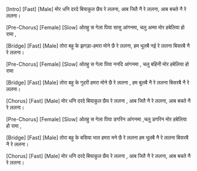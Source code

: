 [Intro] 
[Fast]
[Male]
मोर धनि दरदे 
बियाकुल छैय रे ललना,
आब जितै नै रे ललना, 
आब बचते नै रे ललना।

[Pre-Chorus]
[Female]
[Slow]
ओतहु स गेला पिया सासु आंगनमा, 
चलु अम्मा मोर हबेलिया हो रामा ,

[Bridge]
[Fast]
[Male]
तोरा बहु के झगड़ा-हमरा 
मोने छै रे ललना,
हम भूलबै नई रे ललना
बिसरबै नै रे ललना।

[Pre-Chorus]
[Female]
[Slow]
ओतहु स गेला पिया ननदि आंगनमा ,
चलु बहिनी मोर हबेलिया हो रामा

[Bridge]
[Fast]
[Male]
तोरा बहु के गुदरी हमरा 
मोने छै रे ललना ,
हम बुलबै नै रे ललना 
बिसरबै नै रे ललना।

[Chorus] 
[Fast]
[Male]
मोर धनि दरदे 
बियाकुल छैय रे ललना ,
आब जितै नै रे ललना, 
आब बचते नै रे ललना।

[Pre-Chorus]
[Female]
[Slow]
ओतहु स गेला पिया डगरिन आंगनमा ,चलु डगरिन मोर हबेलिया हो रामा ,

[Bridge]
[Fast]
[Male]
तोरा बहु के बसिया भात 
हमरा मने छै रे ललना
हम भूलबै नै रे ललना 
बिसरबै नै रे ललना।

[Chorus] 
[Fast]
[Male]
मोर धनि दरदे 
बियाकुल छैय रे ललना ,
आब जितै नै रे ललना, 
आब बचते नै रे ललना।




